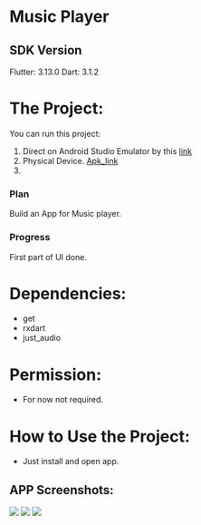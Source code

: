 # Music Player

## SDK Version
Flutter: 3.13.0
Dart: 3.1.2

# The Project:

You can run this project:

1. Direct on Android Studio Emulator by this [link](https://github.com/RashadZA/audio_player)
2. Physical Device. [Apk_link](https://drive.google.com/file/d/143T1iH-QPHeD-bhwKGHdVbRV3maOOEla/view?usp=sharing)
3. 
### Plan
Build an App for Music player.

### Progress
First part of UI done.

# Dependencies:
* get
* rxdart
* just_audio



# Permission:
* For now not required.

# How to Use the Project:

* Just install and open app.


## APP Screenshots:
<img src="screenShots/01.png">
<img src="screenShots/02.png">
<img src="screenShots/03.png">
